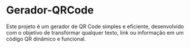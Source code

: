 # Gerador-QRCode
Este projeto é um gerador de QR Code simples e eficiente, desenvolvido com o objetivo de transformar qualquer texto, link ou informação em um código QR dinâmico e funcional.
